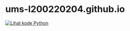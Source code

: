 # ums-l200220204.github.io
[![Lihat kode Python](https://img.shields.io/badge/Lihat-Kode%20Python-blue)](./tugas_ipsd.py)